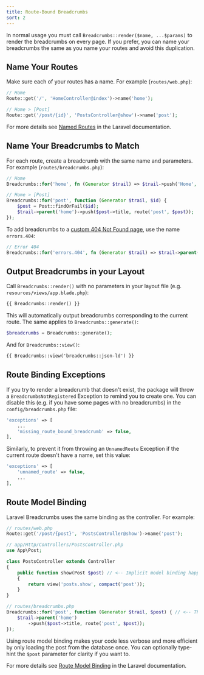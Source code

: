 ```yaml
---
title: Route-Bound Breadcrumbs
sort: 2
---
```


In normal usage you must call `Breadcrumbs::render($name, ...$params)` to render the breadcrumbs on every page.
If you prefer, you can name your breadcrumbs the same as you name your routes and avoid this duplication.

## Name Your Routes

Make sure each of your routes has a name. For example (`routes/web.php`):

```php
// Home
Route::get('/', 'HomeController@index')->name('home');

// Home > [Post]
Route::get('/post/{id}', 'PostsController@show')->name('post');
```

For more details see [Named Routes](https://laravel.com/docs/7.x/routing#named-routes) in the Laravel documentation.

## Name Your Breadcrumbs to Match

For each route, create a breadcrumb with the same name and parameters. For example (`routes/breadcrumbs.php`):

```php
// Home
Breadcrumbs::for('home', fn (Generator $trail) => $trail->push('Home', route('home')));

// Home > [Post]
Breadcrumbs::for('post', function (Generator $trail, $id) {
    $post = Post::findOrFail($id);
    $trail->parent('home')->push($post->title, route('post', $post));
});
```

To add breadcrumbs to a [custom 404 Not Found page](https://laravel.com/docs/7.x/errors#custom-http-error-pages), use the name `errors.404`:

```php
// Error 404
Breadcrumbs::for('errors.404', fn (Generator $trail) => $trail->parent('home')->push('Page Not Found'));
```

## Output Breadcrumbs in your Layout

Call `Breadcrumbs::render()` with no parameters in your layout file (e.g. `resources/views/app.blade.php`):

```html
{{ Breadcrumbs::render() }}
```

This will automatically output breadcrumbs corresponding to the current route. The same applies to `Breadcrumbs::generate()`:

```php
$breadcrumbs = Breadcrumbs::generate();
```

And for `Breadcrumbs::view()`:

```html
{{ Breadcrumbs::view('breadcrumbs::json-ld') }}
```

## Route Binding Exceptions

If you try to render a breadcrumb that doesn't exist, the package will throw a `BreadcrumbsNotRegistered` Exception to remind you to create one.
You can disable this (e.g. if you have some pages with no breadcrumbs) in the `config/breadcrumbs.php` file:

```php
'exceptions' => [
    ...
    'missing_route_bound_breadcrumb' => false,
],
```

Similarly, to prevent it from throwing an `UnnamedRoute` Exception if the current route doesn't have a name, set this value:

```php
'exceptions' => [
    'unnamed_route' => false,
    ...
],
```

## Route Model Binding
Laravel Breadcrumbs uses the same binding as the controller. For example:

```php
// routes/web.php
Route::get('/post/{post}', 'PostsController@show')->name('post');
```

```php
// app/Http/Controllers/PostsController.php
use App\Post;

class PostsController extends Controller
{
    public function show(Post $post) // <-- Implicit model binding happens here
    {
        return view('posts.show', compact('post'));
    }
}
```

```php
// routes/breadcrumbs.php
Breadcrumbs::for('post', function (Generator $trail, $post) { // <-- The same Post model is injected here
    $trail->parent('home')
        ->push($post->title, route('post', $post));
});
```

Using route model binding makes your code less verbose and more efficient by only loading the post from the database once.
You can optionally type-hint the `$post` parameter for clarity if you want to.

For more details see [Route Model Binding](https://laravel.com/docs/7.x/routing#route-model-binding) in the Laravel documentation.
